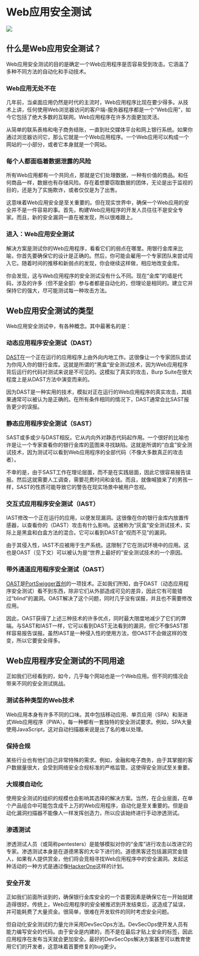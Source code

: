 # Web应用安全测试

![](../../.gitbook/assets/web-app-security-graphic%20%281%29.svg)

## 什么是Web应用安全测试？

Web应用安全测试的目的是确定一个Web应用程序是否容易受到攻击。它涵盖了多种不同方法的自动化和手动技术。

### Web应用无处不在

几年前，当桌面应用仍然是时代的主流时，Web应用程序比现在要少得多。从技术上讲，任何使用Web浏览器访问的客户端-服务器程序都是一个“Web应用”，如今它包括了绝大多数的互联网。Web应用程序在许多方面更加灵活。

从简单的联系表格和电子商务结账，一直到社交媒体平台和网上银行系统。如果你通过浏览器访问它，那么它就是一个Web应用程序。一个Web应用可以构成一个网站的一小部分，或者它本身就是一个网站。

### 每个人都面临着数据泄露的风险

所有Web应用都有一个共同点，那就是它们处理数据，一种有价值的商品。和任何商品一样，数据也有存储风险。存在着想要窃取数据的团体，无论是出于监视的目的，还是为了实施欺诈，或者仅仅是为了出售。

这意味着Web应用安全是至关重要的。但在现实世界中，确保一个Web应用的安全并不是一件容易的事。首先，构建Web应用程序的开发人员往往不是安全专家。而且，新的安全漏洞一直在被发现，所以很难跟上。

### 进入：Web应用安全测试

解决方案是测试你的Web应用程序，看看它们的弱点在哪里。用银行金库来比喻，你首先要确保它的设计是正确的。然后，你可能会雇用一个专家团队来尝试闯入它。随着时间的推移和新弱点的发现，你会继续这样做，相应地改变金库。

你会发现，这与Web应用程序的安全测试没有什么不同。现在“金库”的墙是代码，涉及的许多（但不是全部）参与者都是自动化的，但理论是相同的。建立它并保持它的强大，尽可能测试每一种攻击方法。

## Web应用安全测试的类型

Web应用安全测试中，有各种概念。其中最著名的是：

### 动态应用程序安全测试（DAST）

[DAST](./1-dast.md)在一个正在运行的应用程序上由外向内地工作。这很像让一个专家团队尝试为你闯入你的银行金库。这就是所谓的“黑盒”安全测试技术，因为Web应用程序背后运行的代码对测试来说是不可见的。这模拟了真实的攻击，Burp Suite在很大程度上是从DAST方法中演变而来的。

因为DAST是一种实用的技术，模拟对正在运行的Web应用程序的真实攻击，其结果通常可以被认为是正确的。在所有条件相同的情况下，DAST通常会比SAST报告更少的误报。

### 静态应用程序安全测试（SAST）

SAST或多或少与DAST相反。它从内向外对静态代码起作用。一个很好的比喻也许是让一个专家查看你的银行金库的蓝图来寻找缺陷。这就是所谓的“白盒”安全测试技术，因为测试可以看到Web应用程序的全部代码（不像大多数真正的攻击者）。

不幸的是，由于SAST工作在理论层面，而不是在实践层面，因此它很容易报告误报。然后这就需要人工调查，需要花费时间和金钱。而且，就像喊狼来了的男孩一样，SAST的性质可能导致它的警告在现实场景中被用户忽视。

### 交互式应用程序安全测试（IAST）

IAST修改一个正在运行的应用，以便发现漏洞。这很像在你的银行金库内放置传感器，以查看你的（DAST）攻击有什么影响。这被称为“灰盒”安全测试技术，实际上是黑盒和白盒方法的混合。它可以看到DAST会“视而不见”的漏洞。

由于其侵入性，IAST不应被用于生产系统。这限制了它在测试环境中的应用。这也是OAST（见下文）可以被认为是“世界上最好的”安全测试技术的一个原因。

### 带外通道应用程序安全测试（OAST）

[OAST](./2-oast.md)是[PortSwigger首创](https://portswigger.net/blog/oast-out-of-band-application-security-testing)的一项技术。正如我们所知，由于DAST（动态应用程序安全测试）看不到东西，除非它们从外部造成可见的差异，因此它有可能错过“blind”的漏洞。OAST解决了这个问题，同时几乎没有误报，并且也不需要修改应用。

因此，OAST获得了上述三种技术的许多优点，同时最大限度地减少了它们的弊端。与SAST和IAST一样，它可以看到DAST无法看到的漏洞，但它不像SAST那样容易报告误报。虽然IAST是一种侵入性的使用方法，但OAST不会做这样的改变，所以它要安全得多。

## Web应用程序安全测试的不同用途

正如我们已经看到的，如今，几乎每个网站也是一个Web应用。但不同的情况会带来不同的安全测试挑战。

### 测试各种类型的Web技术

Web应用本身有许多不同的口味。其中包括移动应用、单页应用（SPA）和渐进式Web应用程序（PWA）。每一种都有一套独特的安全测试要求。例如，SPA大量使用JavaScript，这对自动扫描器来说是出了名的难以处理。

### 保持合规

某些行业也有他们自己非常特殊的需求。例如，金融和电子商务，由于其掌握的客户数据量很大，会受到网络安全合规标准的严格监管。这使得安全测试至关重要。

### 大规模自动化

使用安全测试的组织的规模也会影响其选择的解决方案。当然，在企业层面，在单个产品组合中可能包含成千上万的Web应用程序，自动化是至关重要的。但是自动化漏洞扫描器不能像人一样发挥创造力，所以应该始终进行手动渗透测试。

### 渗透测试

渗透测试人员（或简称pentesters）是能够模拟对你的“金库”进行攻击以改进它的专家。渗透测试本身是在道德黑客的大伞下进行的。道德黑客还包括漏洞赏金猎人，如果有人提供赏金，他们将会竞相寻找Web应用程序中的安全漏洞。发起这种活动的一种方式是通过像[HackerOne](https://www.hackerone.com/)这样的计划。

### 安全开发

正如我们前面所谈到的，确保银行金库安全的一个首要因素是确保它在一开始就建造得很好。传统上，Web应用程序的安全被推迟到开发结束后，这造成了延误，并可能耗费了大量资金。很简单，很难在开发软件的同时考虑安全问题。

但自动化安全测试的力量允许采用DevSecOps方法。DevSecOps使开发人员有能力编写安全的代码。由于安全是内建的，而不是在最后才贴上安全的标签，因此应用程序在发布当天就会更加安全。最好的DevSecOps解决方案甚至可以教育使用它们的开发者，这意味着首要修复的bug更少。

